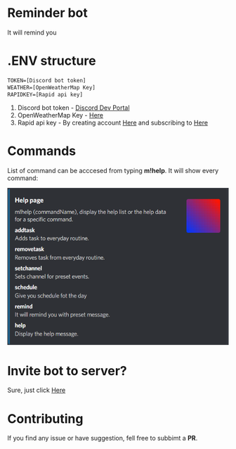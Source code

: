 # Reminder bot
It will remind you

# .ENV structure
```
TOKEN=[Discord bot token]
WEATHER=[OpenWeatherMap Key]
RAPIDKEY=[Rapid api key]
```
1. Discord bot token - [Discord Dev Portal](https://discord.com/developers/applications)
2. OpenWeatherMap Key - [Here](https://home.openweathermap.org/users/sign_up)
3. Rapid api key - By creating account [Here](https://rapidapi.com/auth/sign-up?referral=/weatherbit/api/weather) and subscribing to [Here](https://rapidapi.com/weatherbit/api/weather)

# Commands
List of command can be acccesed from typing **m!help**. It will show every command:


![Images](/assets/images/help.png)

# Invite bot to server?
Sure, just click [Here](https://discord.com/api/oauth2/authorize?client_id=1008650079390945300&permissions=224256&scope=bot)

# Contributing
If you find any issue or have suggestion, fell free to subbimt a **PR**.